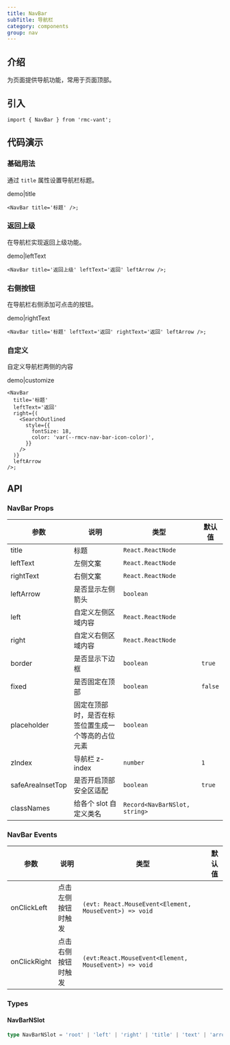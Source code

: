 ```yaml
---
title: NavBar
subTitle: 导航栏
category: components
group: nav
---
```


## 介绍

为页面提供导航功能，常用于页面顶部。

## 引入

```tsx
import { NavBar } from 'rmc-vant';
```

## 代码演示

### 基础用法

通过 `title` 属性设置导航栏标题。

demo|title

```tsx
<NavBar title='标题' />;
```

### 返回上级

在导航栏实现返回上级功能。

demo|leftText

```tsx
<NavBar title='返回上级' leftText='返回' leftArrow />;
```

### 右侧按钮

在导航栏右侧添加可点击的按钮。

demo|rightText

```tsx
<NavBar title='标题' leftText='返回' rightText='返回' leftArrow />;
```

### 自定义

自定义导航栏两侧的内容

demo|customize

```tsx
<NavBar
  title='标题'
  leftText='返回'
  right={(
    <SearchOutlined
      style={{
        fontSize: 18,
        color: 'var(--rmcv-nav-bar-icon-color)',
      }}
    />
  )}
  leftArrow
/>;
```

## API

### NavBar Props

| 参数 | 说明 | 类型 | 默认值 |
| --- | --- | --- | --- |
| title | 标题 | `React.ReactNode` |  |
| leftText | 左侧文案 | `React.ReactNode` |  |
| rightText | 右侧文案 | `React.ReactNode` |  |
| leftArrow | 是否显示左侧箭头 | `boolean` |  |
| left | 自定义左侧区域内容 | `React.ReactNode` |  |
| right | 自定义右侧区域内容 | `React.ReactNode` |  |
| border | 是否显示下边框 | `boolean` | `true` |
| fixed | 是否固定在顶部 | `boolean` | `false` |
| placeholder | 固定在顶部时，是否在标签位置生成一个等高的占位元素 | `boolean` |  |
| zIndex | 导航栏 z-index | `number` | `1` |
| safeAreaInsetTop | 是否开启顶部安全区适配 | `boolean` | `true` |
| classNames | 给各个 slot 自定义类名 | `Record<NavBarNSlot, string>` |  |

### NavBar Events

| 参数 | 说明 | 类型 | 默认值 |
| --- | --- | --- | --- |
| onClickLeft | 点击左侧按钮时触发 | `(evt: React.MouseEvent<Element, MouseEvent>) => void` |  |
| onClickRight | 点击右侧按钮时触发 | `(evt:React.MouseEvent<Element, MouseEvent>) => void` |  |

### Types

#### NavBarNSlot

```ts
type NavBarNSlot = 'root' | 'left' | 'right' | 'title' | 'text' | 'arrowIcon';
```
